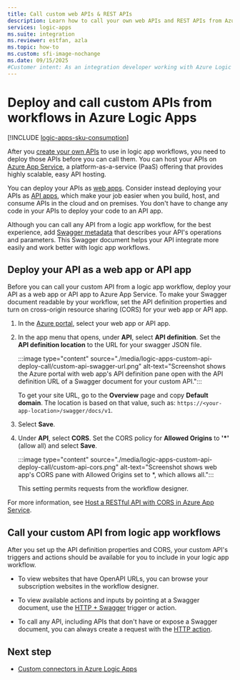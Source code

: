 ```yaml
---
title: Call custom web APIs & REST APIs
description: Learn how to call your own web APIs and REST APIs from Azure Logic Apps by using the Azure App Service.
services: logic-apps
ms.suite: integration
ms.reviewer: estfan, azla
ms.topic: how-to
ms.custom: sfi-image-nochange
ms.date: 09/15/2025
#Customer intent: As an integration developer working with Azure Logic Apps, I want to create and make available my own API by using Azure App Service.
---
```


# Deploy and call custom APIs from workflows in Azure Logic Apps

[!INCLUDE [logic-apps-sku-consumption](includes/logic-apps-sku-consumption.md)]

After you [create your own APIs](./logic-apps-create-api-app.md) to use in logic app workflows, you need to deploy those APIs before you can call them. You can host your APIs on [Azure App Service](../app-service/overview.md), a platform-as-a-service (PaaS) offering that provides highly scalable, easy API hosting.

You can deploy your APIs as [web apps](../app-service/overview.md). Consider instead deploying your APIs as [API apps](../app-service/app-service-web-tutorial-rest-api.md), which make your job easier when you build, host, and consume APIs in the cloud and on premises. You don't have to change any code in your APIs to deploy your code to an API app. 

Although you can call any API from a logic app workflow, for the best experience, add [Swagger metadata](https://swagger.io/specification/) that describes your API's operations and parameters. This Swagger document helps your API integrate more easily and work better with logic app workflows.

## Deploy your API as a web app or API app

Before you can call your custom API from a logic app workflow, deploy your API as a web app or API app to Azure App Service. To make your Swagger document readable by your workflow, set the API definition properties and turn on cross-origin resource sharing (CORS) for your web app or API app.

1. In the [Azure portal](https://portal.azure.com), select your web app or API app.

1. In the app menu that opens, under **API**, select **API definition**. Set the **API definition location** to the URL for your swagger JSON file.

   :::image type="content" source="./media/logic-apps-custom-api-deploy-call/custom-api-swagger-url.png" alt-text="Screenshot shows the Azure portal with web app's API definition pane open with the API definition URL of a Swagger document for your custom API.":::

   To get your site URL, go to the **Overview** page and copy **Default domain**. The location is based on that value, such as: `https://<your-app-location>/swagger/docs/v1`.

1. Select **Save**.

1. Under **API**, select **CORS**. Set the CORS policy for **Allowed Origins** to **'*'** (allow all) and select **Save**.

   :::image type="content" source="./media/logic-apps-custom-api-deploy-call/custom-api-cors.png" alt-text="Screenshot shows web app's CORS pane with Allowed Origins set to *, which allows all.":::

   This setting permits requests from the workflow designer.

For more information, see [Host a RESTful API with CORS in Azure App Service](../app-service/app-service-web-tutorial-rest-api.md).

## Call your custom API from logic app workflows

After you set up the API definition properties and CORS, your custom API's triggers and actions should be available for you to include in your logic app workflow. 

- To view websites that have OpenAPI URLs, you can browse your subscription websites in the workflow designer.

- To view available actions and inputs by pointing at a Swagger document, use the [HTTP + Swagger](../connectors/connectors-native-http-swagger.md) trigger or action.

- To call any API, including APIs that don't have or expose a Swagger document, you can always create a request with the [HTTP action](../connectors/connectors-native-http.md).

## Next step

- [Custom connectors in Azure Logic Apps](../logic-apps/custom-connector-overview.md)
